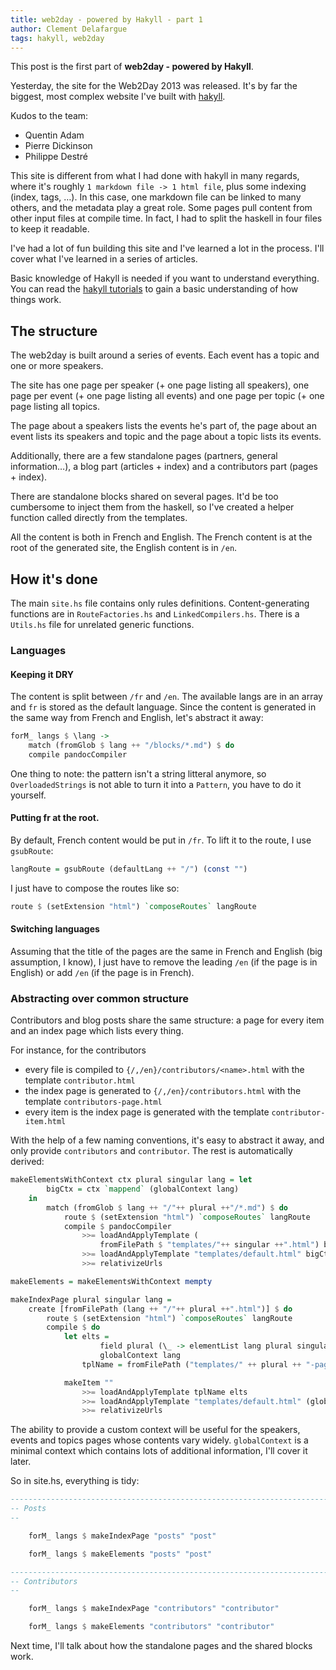 ```yaml
---
title: web2day - powered by Hakyll - part 1
author: Clement Delafargue
tags: hakyll, web2day
---
```


This post is the first part of **web2day - powered by Hakyll**.

Yesterday, the site for the Web2Day 2013 was released. It's by far the
biggest, most complex website I've built with
[hakyll](http://jaspervdj.be/hakyll).

Kudos to the team:

 - Quentin Adam
 - Pierre Dickinson
 - Philippe Destré

This site is different from what I had done with hakyll in many regards, where
it's roughly `1 markdown file -> 1 html file`, plus some indexing (index,
tags, …). In this case, one markdown file can be linked to many others, and
the metadata play a great role. Some pages pull content from other input files
at compile time. In fact, I had to split the haskell in four files to keep it
readable.

I've had a lot of fun building this site and I've learned a lot in the
process. I'll cover what I've learned in a series of articles.

Basic knowledge of Hakyll is needed if you want to understand everything.
You can read the [hakyll tutorials](http://jaspervdj.be/hakyll/tutorials.html)
to gain a basic understanding of how things work.

## The structure

The web2day is built around a series of events. Each event has a topic and one
or more speakers.

The site has one page per speaker (+ one page listing all speakers), one page
per event (+ one page listing all events) and one page per topic (+ one page
listing all topics.

The page about a speakers lists the events he's part of, the page about an
event lists its speakers and topic and the page about a topic lists its events.

Additionally, there are a few standalone pages (partners, general
information…), a blog part (articles + index) and a contributors part (pages +
index).

There are standalone blocks shared on several pages. It'd be too cumbersome to
inject them from the haskell, so I've created a helper function called
directly from the templates.

All the content is both in French and English. The French content is at the
root of the generated site, the English content is in `/en`.

## How it's done

The main `site.hs` file contains only rules definitions. Content-generating
functions are in `RouteFactories.hs` and `LinkedCompilers.hs`. There is a
`Utils.hs` file for unrelated generic functions.

### Languages

#### Keeping it DRY

The content is split between `/fr` and `/en`. The available langs are in an
array and `fr` is stored as the default language. Since the content is
generated in the same way from French and English, let's abstract it away:

```haskell
forM_ langs $ \lang ->
    match (fromGlob $ lang ++ "/blocks/*.md") $ do
    compile pandocCompiler
```

One thing to note: the pattern isn't a string litteral anymore, so
``OverloadedStrings`` is not able to turn it into a `Pattern`, you have to do
it yourself.

#### Putting fr at the root.

By default, French content would be put in `/fr`. To lift it to the route, I
use `gsubRoute`:

```haskell
langRoute = gsubRoute (defaultLang ++ "/") (const "")
```

I just have to compose the routes like so:

```haskell
route $ (setExtension "html") `composeRoutes` langRoute
```
#### Switching languages

Assuming that the title of the pages are the same in French and English (big
assumption, I know), I just have to remove the leading `/en` (if the page is
in English) or add `/en` (if the page is in French).

### Abstracting over common structure

Contributors and blog posts share the same structure: a page for every item
and an index page which lists every thing.

For instance, for the contributors

 - every file is compiled to `{/,/en}/contributors/<name>.html` with the
   template `contributor.html`
 - the index page is generated to `{/,/en}/contributors.html` with the
   template `contributors-page.html`
 - every item is the index page is generated with the template
   `contributor-item.html`

With the help of a few naming conventions, it's easy to abstract it away, and
only provide `contributors` and `contributor`. The rest is automatically
derived:

```haskell
makeElementsWithContext ctx plural singular lang = let
        bigCtx = ctx `mappend` (globalContext lang)
    in
        match (fromGlob $ lang ++ "/"++ plural ++"/*.md") $ do
            route $ (setExtension "html") `composeRoutes` langRoute
            compile $ pandocCompiler
                >>= loadAndApplyTemplate (
                    fromFilePath $ "templates/"++ singular ++".html") bigCtx
                >>= loadAndApplyTemplate "templates/default.html" bigCtx
                >>= relativizeUrls

makeElements = makeElementsWithContext mempty

makeIndexPage plural singular lang =
    create [fromFilePath (lang ++ "/"++ plural ++".html")] $ do
        route $ (setExtension "html") `composeRoutes` langRoute
        compile $ do
            let elts =
                    field plural (\_ -> elementList lang plural singular) `mappend`
                    globalContext lang
                tplName = fromFilePath ("templates/" ++ plural ++ "-page.html")

            makeItem ""
                >>= loadAndApplyTemplate tplName elts
                >>= loadAndApplyTemplate "templates/default.html" (globalContext lang)
                >>= relativizeUrls
```

The ability to provide a custom context will be useful for the speakers,
events and topics pages whose contents vary widely.
`globalContext` is a minimal context which contains lots of additional
information, I'll cover it later.

So in site.hs, everything is tidy:


```haskell
--------------------------------------------------------------------------------
-- Posts
--

    forM_ langs $ makeIndexPage "posts" "post"

    forM_ langs $ makeElements "posts" "post"

--------------------------------------------------------------------------------
-- Contributors
--

    forM_ langs $ makeIndexPage "contributors" "contributor"

    forM_ langs $ makeElements "contributors" "contributor"

```

Next time, I'll talk about how the standalone pages and the shared blocks work.
